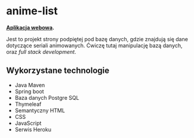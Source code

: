 # anime-list  

**[Aplikacja webowa](https://anime-list-wiri.herokuapp.com/).**  

Jest to projekt strony podpiętej pod bazę danych, gdzie znajdują się dane dotyczące seriali animowanych.
Ćwiczę tutaj manipulację bazą danych, oraz *full stack development*.

## Wykorzystane technologie  

* Java Maven
* Spring boot
* Baza danych Postgre SQL
* Thymeleaf
* Semantyczny HTML
* CSS
* JavaScript
* Serwis Heroku

